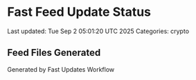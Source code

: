 # Fast Feed Update Status
Last updated: Tue Sep  2 05:01:20 UTC 2025
Categories: crypto

## Feed Files Generated

Generated by Fast Updates Workflow
